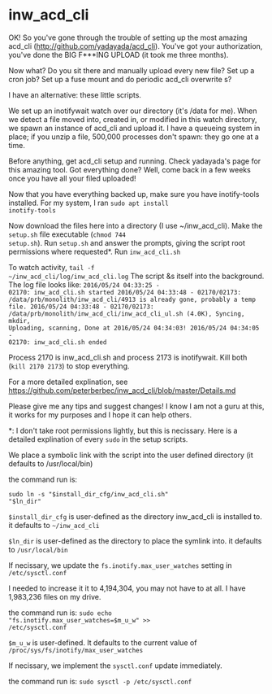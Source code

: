 # inw_acd_cli
OK! So you've gone through the trouble of setting up the most amazing acd_cli (http://github.com/yadayada/acd_cli). You've got your authorization, you've done the BIG F***ING UPLOAD (it took me three months).

Now what? Do you sit there and manually upload every new file? Set up a cron job? Set up a fuse mount and do periodic acd_cli overwrite s?

I have an alternative: these little scripts.

We set up an inotifywait watch over our directory (it's /data for me). When we detect a file moved into, created in, or modified in this watch directory, we spawn an instance of acd_cli and upload it. I have a queueing system in place; if you unzip a file, 500,000 processes don't spawn: they go one at a time.

Before anything, get acd_cli setup and running. Check yadayada's page for this amazing tool. Got everything done? Well, come back in a few weeks once you have all your filed uploaded!

Now that you have everything backed up, make sure you have inotify-tools installed. For my system, I ran <code>sudo apt install inotify-tools</code> 

Now download the files here into a directory (I use ~/inw_acd_cli). Make the <code>setup.sh</code> file executable (<code>chmod 744 setup.sh</code>). Run <code>setup.sh</code> and answer the prompts, giving the script root permissions where requested*. Run <code>inw_acd_cli.sh</code>

To watch activity, <code>tail -f ~/inw_acd_cli/log/inw_acd_cli.log</code> The script &s itself into the background. The log file looks like:
<code>2016/05/24 04:33:25 - 02170: inw_acd_cli.sh started
2016/05/24 04:33:48 - 02170/02173: /data/prb/monolith/inw_acd_cli/4913 is already gone, probably a temp file.
2016/05/24 04:33:48 - 02170/02173: /data/prb/monolith/inw_acd_cli/inw_acd_cli_ul.sh (4.0K), Syncing, mkdir, Uploading, scanning, Done at 2016/05/24 04:34:03!
2016/05/24 04:34:05 - 02170: inw_acd_cli.sh ended</code>

Process 2170 is inw_acd_cli.sh and process 2173 is inotifywait. Kill both (<code>kill 2170 2173</code>) to stop everything.

For a more detailed explination, see https://github.com/peterberbec/inw_acd_cli/blob/master/Details.md

Please give me any tips and suggest changes! I know I am not a guru at this, it works for my purposes and I hope it can help others.

*: I don't take root permissions lightly, but this is necissary. Here is a detailed explination of every <code>sudo</code> in the setup scripts.

We place a symbolic link with the script into the user defined directory (it defaults to /usr/local/bin)

the command run is: 

<code>sudo ln -s "$install_dir_cfg/inw_acd_cli.sh" "$ln_dir"</code>

<code>$install_dir_cfg</code> is user-defined as the directory inw_acd_cli is installed to. it defaults to <code>~/inw_acd_cli</code>
    
<code>$ln_dir</code> is user-defined as the directory to place the symlink into. it defaults to <code>/usr/local/bin</code>

If necissary, we update the <code>fs.inotify.max_user_watches</code> setting in <code>/etc/sysctl.conf</code>

I needed to increase it it to 4,194,304, you may not have to at all. I have 1,983,236 files on my drive.
   
 the command run is: <code>sudo echo "fs.inotify.max_user_watches=$m_u_w" >> /etc/sysctl.conf</code>
    
<code>$m_u_w</code> is user-defined. It defaults to the current value of <code>/proc/sys/fs/inotify/max_user_watches</code>

If necissary, we implement the <code>sysctl.conf</code> update immediately.

the command run is: <code>sudo sysctl -p /etc/sysctl.conf</code>
